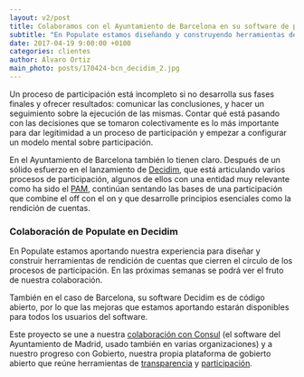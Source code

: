 ```yaml
---
layout: v2/post
title: Colaboramos con el Ayuntamiento de Barcelona en su software de participación
subtitle: "En Populate estamos diseñando y construyendo herramientas de rendición de cuentas dentro de Decidim, la plataforma de participación promovida por el Ayuntamiento de Barcelona"
date: 2017-04-19 9:00:00 +0100
categories: clientes
author: Álvaro Ortiz
main_photo: posts/170424-bcn_decidim_2.jpg
---
```


Un proceso de participación está incompleto si no desarrolla sus fases finales y ofrecer resultados: comunicar las conclusiones, y hacer un seguimiento sobre la ejecución de las mismas. Contar qué está pasando con las decisiones que se tomaron colectivamente es lo más importante para dar legitimidad a un proceso de participación y empezar a configurar un modelo mental sobre participación.

En el Ayuntamiento de Barcelona también lo tienen claro. Después de un sólido esfuerzo en el lanzamiento de [Decidim](https://www.decidim.barcelona), que está articulando varios procesos de participación, algunos de ellos con una entidad muy relevante como ha sido el [PAM](https://www.decidim.barcelona/processes/1), continúan sentando las bases de una participación que combine el off con el on y que desarrolle principios esenciales como la rendición de cuentas.

### Colaboración de Populate en Decidim

En Populate estamos aportando nuestra experiencia para diseñar y construir herramientas de rendición de cuentas que cierren el círculo de los procesos de participación. En las próximas semanas se podrá ver el fruto de nuestra colaboración.

También en el caso de Barcelona, su software Decidim es de código abierto, por lo que las mejoras que estamos aportando estarán disponibles para todos los usuarios del software.

Este proyecto se une a nuestra [colaboración con Consul](https://gobierto.es/blog/20170419-mejoras-consul.html) (el software del Ayuntamiento de Madrid, usado también en varias organizaciones) y a nuestro progreso con Gobierto, nuestra propia plataforma de gobierto abierto que reúne herramientas de [transparencia](/blog/20161215-diputacion-de-valencia-gobierto.html) y [participación](/blog/20170314-sencelles-consultas.html).
